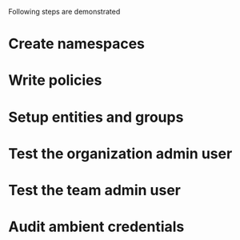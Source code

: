 Following steps are demonstrated

# Create namespaces
# Write policies
# Setup entities and groups
# Test the organization admin user
# Test the team admin user
# Audit ambient credentials